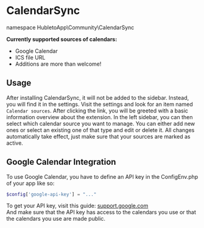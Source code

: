 # CalendarSync

namespace HubletoApp\Community\CalendarSync

**Currently supported sources of calendars:**
- Google Calendar
- ICS file URL
- Additions are more than welcome!

## Usage

After installing CalendarSync, it will not be added to the sidebar. Instead, you will find it in the settings. Visit
the settings and look for an item named `Calendar sources`. After clicking the link, you will be greeted with a basic
information overview about the extension. In the left sidebar, you can then select which calendar source you want to
manage. You can either add new ones or select an existing one of that type and edit or delete it. All changes
automatically take effect, just make sure that your sources are marked as active.

## Google Calendar Integration

To use Google Calendar, you have to define an API key in the ConfigEnv.php of your app like so:
```php
$config['google-api-key'] = "..."
```

To get your API key, visit this guide: [support.google.com](https://support.google.com/googleapi/answer/6158862?hl=en) \
And make sure that the API key has access to the calendars you use or that the calendars you use are made public.